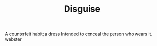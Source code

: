 ---
title: Disguise
letter: D
permalink: "/definitions/bld-disguise.html"
body: A counterfeit habit; a dress Intended to conceal the person who wears it. webster
published_at: '2018-07-07'
source: Black's Law Dictionary 2nd Ed (1910)
layout: post
---